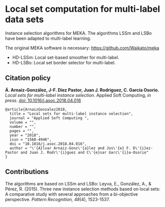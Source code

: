 # Local set computation for multi-label data sets
Instance selection algorithms for MEKA. The algorithms LSSm and LSBo have been adapted to multi-label learning.

The original MEKA software is necessary: https://github.com/Waikato/meka

* HD-LSSm: Local set-based smoother for multi-label.
* HD-LSBo: Local set border selector for multi-label.

## Citation policy
 **Á. Arnaiz-González, J-F. Díez Pastor, Juan J. Rodríguez, C. García Osorio.** _Local sets for multi-label instance selection._ Applied Soft Computing, _in press_. [doi: 10.1016/j.asoc.2018.04.016](https://doi.org/10.1016/j.asoc.2018.04.016)

```
@article{ArnaizGonzalez2018,   
  title = "Local sets for multi-label instance selection",   
  journal = "Applied Soft Computing ",   
  volume = "",   
  number = "",   
  pages = "",   
  year = "2018",   
  issn = "1568-4946",   
  doi = "10.1016/j.asoc.2018.04.016",   
  author = "\'{A}lvar Arnaiz-Gonz\'{a}lez and Jos\'{e} F. D\'{i}ez-Pastor and Juan J. Rodr\'{i}guez and C\'{e}sar Garc\'{i}a-Osorio"   
}
```

## Contributions
The algorithms are based on LSSm and LSBo:
Leyva, E., González, A., & Pérez, R. (2015). Three new instance selection methods based on local sets: A comparative study with several approaches from a bi-objective perspective. *Pattern Recognition, 48*(4), 1523-1537.
